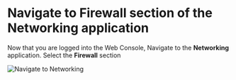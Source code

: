 # Navigate to Firewall section of the Networking application
Now that you are logged into the Web Console,
Navigate to the **Networking** application.
Select the **Firewall** section

![Navigate to Networking](./assets/Nav-Networking.png)
